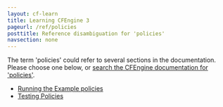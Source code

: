 ```yaml
---
layout: cf-learn
title: Learning CFEngine 3
pageurl: /ref/policies
posttitle: Reference disambiguation for 'policies'
navsection: none
---
```


The term 'policies' could refer to several sections in the documentation. Please choose one below, or
[search the CFEngine documentation for 'policies'](http://cfengine.com/docs/3.5/search.html?q=policies).

- [Running the Example policies](http://cfengine.com/docs/3.5/examples.html#running-the-example-policies)
- [Testing Policies](http://cfengine.com/docs/3.5/manuals-writing-policy-testing-policies.html#testing-policies)
